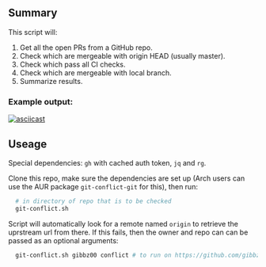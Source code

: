 ## Summary

This script will:

1) Get all the open PRs from a GitHub repo.
2) Check which are mergeable with origin HEAD (usually master).
3) Check which pass all CI checks.
4) Check which are mergeable with local branch.
5) Summarize results.

### Example output:

[![asciicast](https://asciinema.org/a/561863.svg)](https://asciinema.org/a/561863?t=28)

## Useage 

Special dependencies: `gh` with cached auth token, `jq` and `rg`. 

Clone this repo, make sure the dependencies are set up (Arch users can use the AUR package `git-conflict-git` for this), then run:

```bash
  # in directory of repo that is to be checked
  git-conflict.sh
```

Script will automatically look for a remote named `origin` to retrieve the uprstream url from there. 
If this fails, then the owner and repo can can be passed as an optional arguments:
```bash
  git-conflict.sh gibbz00 conflict # to run on https://github.com/gibbz00/conflict
```

